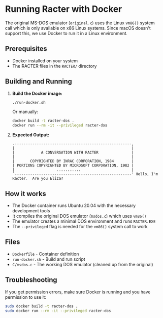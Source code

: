 # Running Racter with Docker

The original MS-DOS emulator (`original.c`) uses the Linux `vm86()` system call which is only available on x86 Linux systems. Since macOS doesn't support this, we use Docker to run it in a Linux environment.

## Prerequisites

- Docker installed on your system
- The RACTER files in the `RACTER/` directory

## Building and Running

1. **Build the Docker image:**
   ```bash
   ./run-docker.sh
   ```

   Or manually:
   ```bash
   docker build -t racter-dos .
   docker run --rm -it --privileged racter-dos
   ```

2. **Expected Output:**
   ```
   .-----------------------------------------------------,
   |                                                     |
   |            A CONVERSATION WITH RACTER               |
   |                                                     |
   |       COPYRIGHTED BY INRAC CORPORATION, 1984        |
   | PORTIONS COPYRIGHTED BY MICROSOFT CORPORATION, 1982 |
   |                   ...........                       |
   `-----------------------------------------------------' Hello, I'm
   Racter.  Are you Eliza?
   ```

## How it works

- The Docker container runs Ubuntu 20.04 with the necessary development tools
- It compiles the original DOS emulator (`msdos.c`) which uses `vm86()`
- The emulator creates a minimal DOS environment and runs `RACTER.EXE`
- The `--privileged` flag is needed for the `vm86()` system call to work

## Files

- `Dockerfile` - Container definition
- `run-docker.sh` - Build and run script  
- `C/msdos.c` - The working DOS emulator (cleaned up from the original)

## Troubleshooting

If you get permission errors, make sure Docker is running and you have permission to use it:

```bash
sudo docker build -t racter-dos .
sudo docker run --rm -it --privileged racter-dos
```
